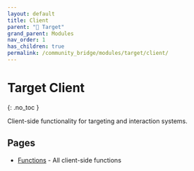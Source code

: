 ```yaml
---
layout: default
title: Client
parent: "🎯 Target"
grand_parent: Modules
nav_order: 1
has_children: true
permalink: /community_bridge/modules/target/client/
---
```


# Target Client
{: .no_toc }

Client-side functionality for targeting and interaction systems.

## Pages

- [Functions](/community_bridge/modules/target/client/functions/) - All client-side functions